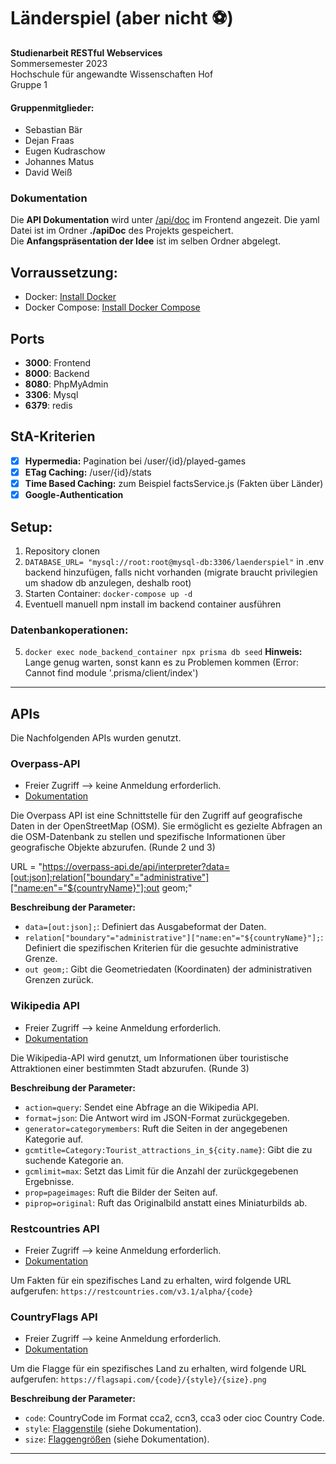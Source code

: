 # Länderspiel (aber nicht ⚽)

**Studienarbeit RESTful Webservices<br>**
Sommersemester 2023<br>
Hochschule für angewandte Wissenschaften Hof<br>
Gruppe 1<br>

#### Gruppenmitglieder:
- Sebastian Bär
- Dejan Fraas
- Eugen Kudraschow
- Johannes Matus
- David Weiß

### Dokumentation

 Die **API Dokumentation** wird unter [/api/doc](http://localhost:3000/api/doc) im Frontend angezeit. Die yaml Datei ist im Ordner **./apiDoc** des Projekts gespeichert.<br>
Die **Anfangspräsentation der Idee** ist im selben Ordner abgelegt.

## Vorraussetzung:

- Docker: [Install Docker](https://docs.docker.com/get-docker/)
- Docker Compose: [Install Docker Compose](https://docs.docker.com/compose/install/)

## Ports

- **3000**: Frontend
- **8000**: Backend
- **8080**: PhpMyAdmin
- **3306**: Mysql
- **6379**: redis

## StA-Kriterien
- [x] **Hypermedia:** Pagination bei /user/{id}/played-games
- [x] **ETag Caching:** /user/{id}/stats
- [x] **Time Based Caching:** zum Beispiel factsService.js (Fakten über Länder)
- [x] **Google-Authentication**

## Setup:<br>
1. Repository clonen
2. ```DATABASE_URL= "mysql://root:root@mysql-db:3306/laenderspiel"``` in .env backend hinzufügen, falls nicht vorhanden (migrate braucht privilegien um shadow db anzulegen, deshalb root)
3. Starten Container: ```docker-compose up -d```
4. Eventuell manuell npm install im backend container ausführen
### Datenbankoperationen:
5. ```docker exec node_backend_container npx prisma db seed``` **Hinweis:** Lange genug warten, sonst kann es zu Problemen kommen (Error: Cannot find module '.prisma/client/index')
***

## APIs
Die Nachfolgenden APIs wurden genutzt.

### Overpass-API
- Freier Zugriff --> keine Anmeldung erforderlich.
- [Dokumentation](http://overpass-api.de/)

Die Overpass API ist eine Schnittstelle für den Zugriff auf geografische Daten in der OpenStreetMap (OSM). Sie ermöglicht es gezielte Abfragen an die OSM-Datenbank zu stellen und spezifische Informationen über geografische Objekte abzurufen. (Runde 2 und 3)

URL = "https://overpass-api.de/api/interpreter?data=[out:json];relation["boundary"="administrative"]["name:en"="${countryName}"];out geom;"

**Beschreibung der Parameter:**

- `data=[out:json];`: Definiert das Ausgabeformat der Daten.
- `relation["boundary"="administrative"]["name:en"="${countryName}"];`: Definiert die spezifischen Kriterien für die gesuchte administrative Grenze.
- `out geom;`: Gibt die Geometriedaten (Koordinaten) der administrativen Grenzen zurück.

### Wikipedia API

- Freier Zugriff --> keine Anmeldung erforderlich.
- [Dokumentation](https://www.mediawiki.org/wiki/API:Main_page)

Die Wikipedia-API wird genutzt, um Informationen über touristische Attraktionen einer bestimmten Stadt abzurufen. (Runde 3)

**Beschreibung der Parameter:**

- `action=query`: Sendet eine Abfrage an die Wikipedia API.
- `format=json`: Die Antwort wird im JSON-Format zurückgegeben.
- `generator=categorymembers`: Ruft die Seiten in der angegebenen Kategorie auf.
- `gcmtitle=Category:Tourist_attractions_in_${city.name}`: Gibt die zu suchende Kategorie an.
- `gcmlimit=max`: Setzt das Limit für die Anzahl der zurückgegebenen Ergebnisse.
- `prop=pageimages`: Ruft die Bilder der Seiten auf.
- `piprop=original`: Ruft das Originalbild anstatt eines Miniaturbilds ab.

### Restcountries API

- Freier Zugriff --> keine Anmeldung erforderlich.
- [Dokumentation](https://restcountries.com/)

Um Fakten für ein spezifisches Land zu erhalten, wird folgende URL aufgerufen: `https://restcountries.com/v3.1/alpha/{code}`

### CountryFlags API

- Freier Zugriff --> keine Anmeldung erforderlich.
- [Dokumentation](https://flagsapi.com/)

Um die Flagge für ein spezifisches Land zu erhalten, wird folgende URL aufgerufen: `https://flagsapi.com/{code}/{style}/{size}.png`

**Beschreibung der Parameter:**

- `code`: CountryCode im Format cca2, ccn3, cca3 oder cioc Country Code.
- `style`: [Flaggenstile](https://flagsapi.com/#themes) (siehe Dokumentation).
- `size`: [Flaggengrößen](https://flagsapi.com/#sizes) (siehe Dokumentation).

***
